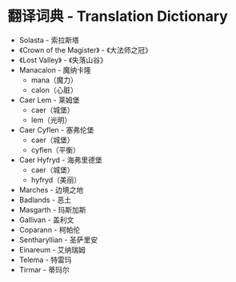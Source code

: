 # 翻译词典 - Translation Dictionary

* Solasta - 索拉斯塔
* 《Crown of the Magister》 - 《大法师之冠》
* 《Lost Valley》 - 《失落山谷》
* Manacalon - 魔纳卡隆
  * mana（魔力）
  * calon（心脏）
* Caer Lem - 莱姆堡
  * caer（城堡）
  * lem（光明）
* Caer Cyflen - 塞弗伦堡
  * caer（城堡）
  * cyflen（平衡）
* Caer Hyfryd - 海弗里德堡
  * caer（城堡）
  * hyfryd（美丽）
* Marches - 边境之地
* Badlands - 恶土
* Masgarth - 玛斯加斯
* Gallivan - 盖利文
* Coparann - 柯帕伦
* Sentharyllian - 圣萨里安
* Einareum - 艾纳瑞姆
* Telema - 特雷玛
* Tirmar - 蒂玛尔
